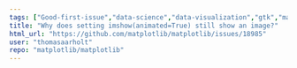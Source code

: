 ```yaml
---
tags: ["Good-first-issue","data-science","data-visualization","gtk","matplotlib","plotting","python","qt","status-has-patch","tk","topic-animation","topic-images","wx"]
title: "Why does setting imshow(animated=True) still show an image?"
html_url: "https://github.com/matplotlib/matplotlib/issues/18985"
user: "thomasaarholt"
repo: "matplotlib/matplotlib"
---
```


